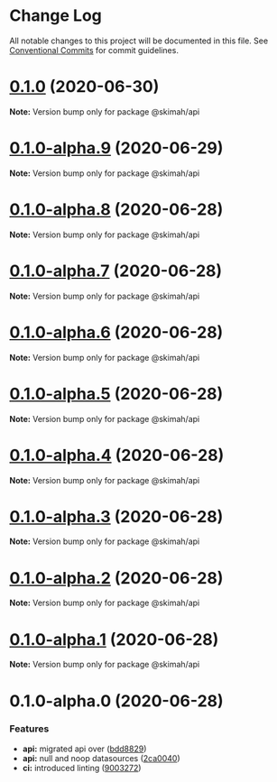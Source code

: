 # Change Log

All notable changes to this project will be documented in this file.
See [Conventional Commits](https://conventionalcommits.org) for commit guidelines.

# [0.1.0](https://github.com/skimah/skimah/compare/@skimah/api@0.1.0-alpha.9...@skimah/api@0.1.0) (2020-06-30)

**Note:** Version bump only for package @skimah/api





# [0.1.0-alpha.9](https://github.com/skimah/skimah/compare/@skimah/api@0.1.0-alpha.8...@skimah/api@0.1.0-alpha.9) (2020-06-29)

**Note:** Version bump only for package @skimah/api





# [0.1.0-alpha.8](https://github.com/skimah/skimah/compare/@skimah/api@0.1.0-alpha.7...@skimah/api@0.1.0-alpha.8) (2020-06-28)

**Note:** Version bump only for package @skimah/api





# [0.1.0-alpha.7](https://github.com/skimah/skimah/compare/@skimah/api@0.1.0-alpha.6...@skimah/api@0.1.0-alpha.7) (2020-06-28)

**Note:** Version bump only for package @skimah/api





# [0.1.0-alpha.6](https://github.com/skimah/skimah/compare/@skimah/api@0.1.0-alpha.5...@skimah/api@0.1.0-alpha.6) (2020-06-28)

**Note:** Version bump only for package @skimah/api





# [0.1.0-alpha.5](https://github.com/skimah/skimah/compare/@skimah/api@0.1.0-alpha.4...@skimah/api@0.1.0-alpha.5) (2020-06-28)

**Note:** Version bump only for package @skimah/api





# [0.1.0-alpha.4](https://github.com/skimah/skimah/compare/@skimah/api@0.1.0-alpha.3...@skimah/api@0.1.0-alpha.4) (2020-06-28)

**Note:** Version bump only for package @skimah/api





# [0.1.0-alpha.3](https://github.com/skimah/skimah/compare/@skimah/api@0.1.0-alpha.2...@skimah/api@0.1.0-alpha.3) (2020-06-28)

**Note:** Version bump only for package @skimah/api





# [0.1.0-alpha.2](https://github.com/skimah/skimah/compare/@skimah/api@0.1.0-alpha.1...@skimah/api@0.1.0-alpha.2) (2020-06-28)

**Note:** Version bump only for package @skimah/api





# [0.1.0-alpha.1](https://github.com/skimah/skimah/compare/@skimah/api@0.1.0-alpha.0...@skimah/api@0.1.0-alpha.1) (2020-06-28)

**Note:** Version bump only for package @skimah/api





# 0.1.0-alpha.0 (2020-06-28)


### Features

* **api:** migrated api over ([bdd8829](https://github.com/skimah/skimah/commit/bdd8829cf4cf2336a84d23e8bffdeafad1dab0e3))
* **api:** null and noop datasources ([2ca0040](https://github.com/skimah/skimah/commit/2ca004050dd113603b1c74692293a92321736bc0))
* **ci:** introduced linting ([9003272](https://github.com/skimah/skimah/commit/900327240e73d3cfbb4f03163d8b99a2ea69184a))
